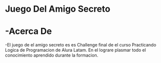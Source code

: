 <h1>Juego Del Amigo Secreto</h1>



<h1>-Acerca De </h1>
-El juego de el amigo secreto es es Challenge final de el curso Practicando Logica de Programacion de Alura Latam.
En el lograre plasmar todo el conocimiento aprendido durante la formacion.
